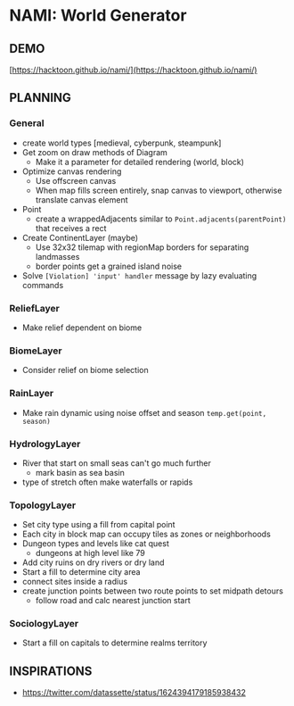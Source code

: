 # NAMI: World Generator

## DEMO

[https://hacktoon.github.io/nami/](https://hacktoon.github.io/nami/)


## PLANNING

### General
- create world types [medieval, cyberpunk, steampunk]
- Get zoom on draw methods of Diagram
	- Make it a parameter for detailed rendering (world, block)
- Optimize canvas rendering
	- Use offscreen canvas
	- When map fills screen entirely, snap canvas to viewport,
    	otherwise translate canvas element
- Point
  - create a wrappedAdjacents similar to `Point.adjacents(parentPoint)` that receives a rect
- Create ContinentLayer (maybe)
  - Use 32x32 tilemap with regionMap borders for separating landmasses
  - border points get a grained island noise
- Solve `[Violation] 'input' handler` message by lazy evaluating commands

### ReliefLayer
- Make relief dependent on biome

### BiomeLayer
- Consider relief on biome selection

### RainLayer
- Make rain dynamic using noise offset and season `temp.get(point, season)`

### HydrologyLayer
- River that start on small seas can't go much further
  - mark basin as sea basin
- type of stretch often make waterfalls or rapids

### TopologyLayer
- Set city type using a fill from capital point
- Each city in block map can occupy tiles as zones or neighborhoods
- Dungeon types and levels like cat quest
  - dungeons at high level like 79
- Add city ruins on dry rivers or dry land
- Start a fill to determine city area
- connect sites inside a radius
- create junction points between two route points to set midpath detours
  - follow road and calc nearest junction start

### SociologyLayer
- Start a fill on capitals to determine realms territory


## INSPIRATIONS
- https://twitter.com/datassette/status/1624394179185938432

